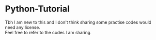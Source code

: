 # Python-Tutorial
Tbh I am new to this and I don't think sharing some practise codes would need any license. <br/>
Feel free to refer to the codes I am sharing.

